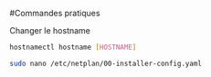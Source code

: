 #Commandes pratiques

Changer le hostname
```bash
hostnamectl hostname [HOSTNAME]
```
```bash
sudo nano /etc/netplan/00-installer-config.yaml
```
